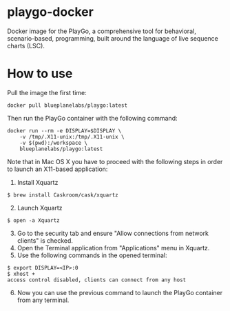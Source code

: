 # playgo-docker
 Docker image for the PlayGo, a comprehensive tool for behavioral, scenario-based, programming, built around the language of live sequence charts (LSC). 

# How to use

Pull the image the first time:

```
docker pull blueplanelabs/playgo:latest
```

Then run the PlayGo container with the following command:

```
docker run --rm -e DISPLAY=$DISPLAY \
    -v /tmp/.X11-unix:/tmp/.X11-unix \
    -v $(pwd):/workspace \
    blueplanelabs/playgo:latest
```
Note that in Mac OS X you have to proceed with the following steps in order to launch an X11-based application:

1. Install Xquartz

```
$ brew install Caskroom/cask/xquartz
```

2. Launch Xquartz

```
$ open -a Xquartz
```

3. Go to the security tab and ensure "Allow connections from network clients" is checked.
4. Open the Terminal application  from "Applications" menu in Xquartz.
5. Use the following commands in the opened terminal:

```
$ export DISPLAY=<IP>:0
$ xhost +
access control disabled, clients can connect from any host
```

6. Now you can use the previous command to launch the PlayGo container from any terminal.
